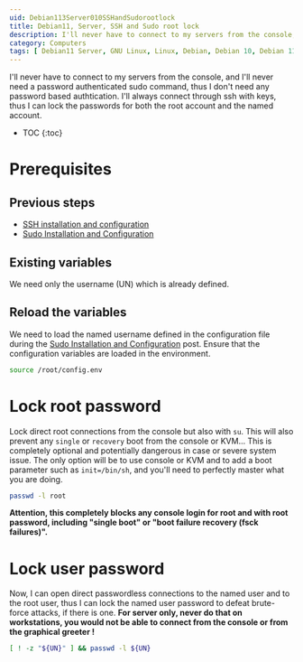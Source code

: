```yaml
---
uid: Debian113Server010SSHandSudorootlock
title: Debian11, Server, SSH and Sudo root lock
description: I'll never have to connect to my servers from the console, and I'll never need a password authenticated sudo command, thus I don't need any password based authtication. I'll always connect through ssh with keys, thus I can lock the passwords for both the root account and the named account.
category: Computers
tags: [ Debian11 Server, GNU Linux, Linux, Debian, Debian 10, Debian 11, Buster, Bullseye, Server, Installation, Configuration, Sudo, SSH, Lock, Root, Account, Security, Key-pair ]
---
```

I'll never have to connect to my servers from the console, and I'll never need a password authenticated sudo command, thus I don't need any password based authtication. I'll always connect through ssh with keys, thus I can lock the passwords for both the root account and the named account.

* TOC
{:toc}

# Prerequisites

## Previous steps
 
- [SSH installation and configuration](/Debian112Preparation020SSHinstallationandconfiguration-en/)
- [Sudo Installation and Configuration](/Debian112Preparation010Sudoinstallationandconfiguration-en/)

## Existing variables

We need only the username (UN) which is already defined.

## Reload the variables

We need to load the named username defined in the configuration file during the [Sudo Installation and Configuration](/Debian112Preparation010Sudoinstallationandconfiguration-en/) post. Ensure that the configuration variables are loaded in the environment.
```bash
source /root/config.env
```

# Lock root password

Lock direct root connections from the console but also with `su`. This will also prevent any `single` or `recovery` boot from the console or KVM... This is completely optional and potentially dangerous in case or severe system issue. The only option will be to use console or KVM and to add a boot parameter such as `init=/bin/sh`, and you'll need to perfectly master what you are doing.
```bash
passwd -l root
```
**Attention, this completely blocks any console login for root and with root password, including "single boot" or "boot failure recovery (fsck failures)".** 

# Lock user password

Now, I can open direct passwordless connections to the named user and to the root user, thus I can lock the named user password to defeat brute-force attacks, if there is one.
**For server only, never do that on workstations, you would not be able to connect from the console or from the graphical greeter !**
```bash
[ ! -z "${UN}" ] && passwd -l ${UN}
```
